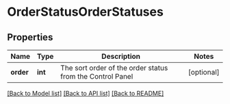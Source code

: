 # OrderStatusOrderStatuses

## Properties
Name | Type | Description | Notes
------------ | ------------- | ------------- | -------------
**order** | **int** | The sort order of the order status from the Control Panel | [optional] 

[[Back to Model list]](../../README.md#documentation-for-models) [[Back to API list]](../../README.md#documentation-for-api-endpoints) [[Back to README]](../../README.md)

